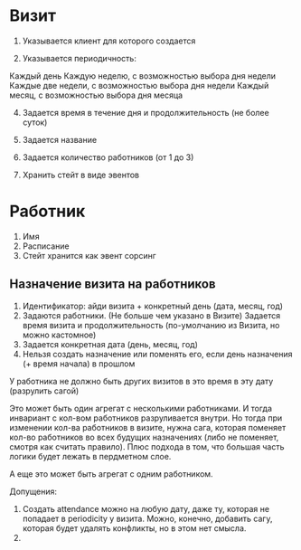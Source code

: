 # Визит

1. Указывается клиент для которого создается

3. Указывается периодичность:

Каждый день
Каждую неделю, с возможностью выбора дня недели
Каждые две недели, с возможностью выбора дня недели
Каждый месяц, с возможностью выбора дня месяца

4. Задается время в течение дня и продолжительность (не более суток)

5. Задается название

5. Задается количество работников (от 1 до 3)

6. Хранить стейт в виде эвентов

# Работник

1. Имя
2. Расписание
3. Стейт хранится как эвент сорсинг

## Назначение визита на работников

1. Идентификатор: айди визита + конкретный день (дата, месяц, год)
2. Задаются работники. (Не больше чем указано в Визите)
    Задается время визита и продолжительность (по-умолчанию из Визита, но можно кастомное)
4. Задается конкретная дата (день, месяц, год)
5. Нельзя создать назначение или поменять его, если день назначения (+ время начала) в прошлом

У работника не должно быть других визитов в это время в эту дату (разрулить сагой)

Это может быть один агрегат с несколькими работниками. И тогда инвариант с кол-вом работников разруливается внутри. Но тогда при изменении кол-ва работников в визите, нужна сага, которая поменяет кол-во работников во всех будущих назначениях (либо не поменяет, смотря как считать правило). Плюс подхода в том, что большая часть логики будет лежать в пердметном слое.

А еще это может быть агрегат с одним работником.



Допущения:

1. Создать attendance можно на любую дату, даже ту, которая не попадает в periodicity у визита. Можно, конечно, добавить сагу, которая будет удалять конфликты, но в этом нет смысла.
2. 
